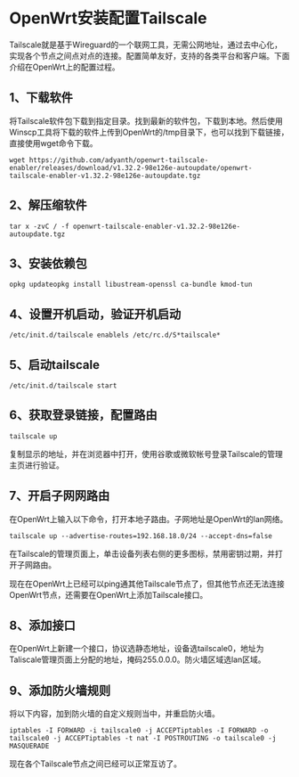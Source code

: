# OpenWrt安装配置Tailscale

Tailscale就是基于Wireguard的一个联网工具，无需公网地址，通过去中心化，实现各个节点之间点对点的连接。配置简单友好，支持的各类平台和客户端。下面介绍在OpenWrt上的配置过程。

## **1、下载软件**

将Tailscale软件包下载到指定目录。找到最新的软件包，下载到本地。然后使用Winscp工具将下载的软件上传到OpenWrt的/tmp目录下，也可以找到下载链接，直接使用wget命令下载。

```
wget https://github.com/adyanth/openwrt-tailscale-enabler/releases/download/v1.32.2-98e126e-autoupdate/openwrt-tailscale-enabler-v1.32.2-98e126e-autoupdate.tgz
```

## **2、解压缩软件**

```
tar x -zvC / -f openwrt-tailscale-enabler-v1.32.2-98e126e-autoupdate.tgz
```

## **3、安装依赖包**

```
opkg updateopkg install libustream-openssl ca-bundle kmod-tun
```

## **4、设置开机启动，验证开机启动**

```
/etc/init.d/tailscale enablels /etc/rc.d/S*tailscale*
```

## **5、启动tailscale**

```
/etc/init.d/tailscale start
```

## **6、获取登录链接，配置路由**

```
tailscale up
```

复制显示的地址，并在浏览器中打开，使用谷歌或微软帐号登录Tailscale的管理主页进行验证。

## **7、开启子网网路由**

在OpenWrt上输入以下命令，打开本地子路由。子网地址是OpenWrt的lan网络。

```
tailscale up --advertise-routes=192.168.18.0/24 --accept-dns=false
```

在Tailscale的管理页面上，单击设备列表右侧的更多图标，禁用密钥过期，并打开子网路由。

现在在OpenWrt上已经可以ping通其他Tailscale节点了，但其他节点还无法连接OpenWrt节点，还需要在OpenWrt上添加Tailscale接口。

## **8、添加接口**

在OpenWrt上新建一个接口，协议选静态地址，设备选tailscale0，地址为Taliscale管理页面上分配的地址，掩码255.0.0.0。防火墙区域选lan区域。

## **9、添加防火墙规则**

将以下内容，加到防火墙的自定义规则当中，并重启防火墙。

```
iptables -I FORWARD -i tailscale0 -j ACCEPTiptables -I FORWARD -o tailscale0 -j ACCEPTiptables -t nat -I POSTROUTING -o tailscale0 -j MASQUERADE
```

现在各个Tailscale节点之间已经可以正常互访了。
